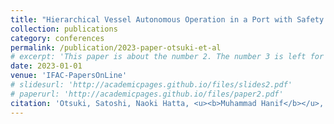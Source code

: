 ```yaml
---
title: "Hierarchical Vessel Autonomous Operation in a Port with Safety Certificates: Combined MPC and CBF Approach"
collection: publications
category: conferences
permalink: /publication/2023-paper-otsuki-et-al
# excerpt: 'This paper is about the number 2. The number 3 is left for future work.'
date: 2023-01-01
venue: 'IFAC-PapersOnLine'
# slidesurl: 'http://academicpages.github.io/files/slides2.pdf'
# paperurl: 'http://academicpages.github.io/files/paper2.pdf'
citation: 'Otsuki, Satoshi, Naoki Hatta, <u><b>Muhammad Hanif</b></u>, Takeshi Hatanaka, and Kenichi Nakashima. (2023). "<b>Hierarchical Vessel Autonomous Operation in a Port with Safety Certificates: Combined MPC and CBF Approach.</b>" In <i>IFAC-PapersOnLine</i> 56(2): 3138-3145.'
---
```


<!-- The contents above will be part of a list of publications, if the user clicks the link for the publication than the contents of section will be rendered as a full page, allowing you to provide more information about the paper for the reader. When publications are displayed as a single page, the contents of the above "citation" field will automatically be included below this section in a smaller font. -->